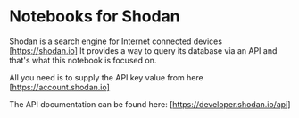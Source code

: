 # Notebooks for Shodan
Shodan is a search engine for Internet connected devices [https://shodan.io]
It provides a way to query its database via an API and that's what this notebook is focused on.

All you need is to supply the API key value from here [https://account.shodan.io]



The API documentation can be found here: [https://developer.shodan.io/api]
